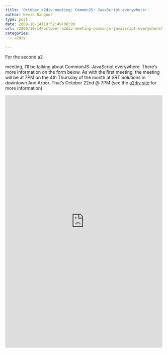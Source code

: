 ```yaml
---
title: 'October a2div meeting: CommonJS: JavaScript everywhere!'
author: Kevin Dangoor
type: post
date: 2009-10-14T19:52:49+00:00
url: /2009/10/14/october-a2div-meeting-commonjs-javascript-everywhere/
categories:
  - a2div

---
```

For the second a2 <div> meeting, I&#8217;ll be talking about CommonJS: JavaScript everywhere. There&#8217;s more information on the form below. As with the first meeting, the meeting will be at 7PM on the 4th Thursday of the month at SRT Solutions in downtown Ann Arbor. That&#8217;s October 22nd @ 7PM (see the [a2div site][1] for more information).

<iframe src="http://spreadsheets.google.com/embeddedform?key=t-y_3Vg_bvmMKyoxvGCjWCg" width="500" height="800" frameborder="0" marginheight="0" marginwidth="0">Loading&#8230;</iframe>

 [1]: http://a2div.com